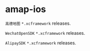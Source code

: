 # amap-ios
`高德地图` `*.xcframework` releases.

`WechatOpenSDK` `*.xcframework` releases.

`AlipaySDK` `*.xcframework` releases.
